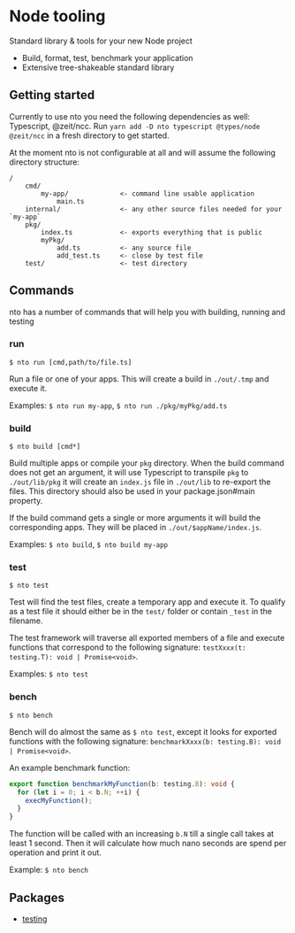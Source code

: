 # Node tooling

Standard library & tools for your new Node project

- Build, format, test, benchmark your application
- Extensive tree-shakeable standard library

## Getting started

Currently to use nto you need the following dependencies as well: Typescript, @zeit/ncc.
Run `yarn add -D nto typescript @types/node @zeit/ncc` in a fresh directory to get started.

At the moment nto is not configurable at all and will assume the following directory structure:

```text
/
    cmd/
        my-app/             <- command line usable application
            main.ts
    internal/               <- any other source files needed for your `my-app`
    pkg/
        index.ts            <- exports everything that is public
        myPkg/
            add.ts          <- any source file
            add_test.ts     <- close by test file
    test/                   <- test directory
```

## Commands

nto has a number of commands that will help you with building, running and testing

### run

`$ nto run [cmd,path/to/file.ts]`

Run a file or one of your apps. This will create a build in `./out/.tmp` and execute it.

Examples: `$ nto run my-app`, `$ nto run ./pkg/myPkg/add.ts`

### build

`$ nto build [cmd*]`

Build multiple apps or compile your `pkg` directory. When the build command does not get an argument,
it will use Typescript to transpile `pkg` to `./out/lib/pkg` it will create an `index.js` file in `./out/lib`
to re-export the files. This directory should also be used in your package.json#main property.

If the build command gets a single or more arguments it will build the corresponding apps. They will
be placed in `./out/$appName/index.js`.

Examples: `$ nto build`, `$ nto build my-app`

### test

`$ nto test`

Test will find the test files, create a temporary app and execute it. To qualify as a test file
it should either be in the `test/` folder or contain `_test` in the filename.

The test framework will traverse all exported members of a file and execute functions that correspond
to the following signature: `testXxxx(t: testing.T): void | Promise<void>`.

Examples: `$ nto test`

### bench

`$ nto bench`

Bench will do almost the same as `$ nto test`, except it looks for exported functions with the following
signature: `benchmarkXxxx(b: testing.B): void | Promise<void>`.

An example benchmark function:

```typescript
export function benchmarkMyFunction(b: testing.B): void {
  for (let i = 0; i < b.N; ++i) {
    execMyFunction();
  }
}
```

The function will be called with an increasing `b.N` till a single call takes at least 1 second.
Then it will calculate how much nano seconds are spend per operation and print it out.

Example: `$ nto bench`

## Packages

- [testing](./testing.md)
